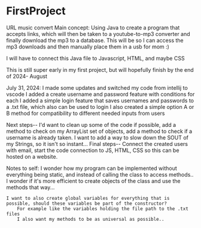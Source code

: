 # FirstProject
URL music convert
Main concept:
Using Java to create a program that accepts links, which will then be taken to a youtube-to-mp3 converter and finally download the mp3 to a database. This will be so I can access the mp3 downloads and then manually place them in a usb for mom :)

I will have to connect this Java file to Javascript, HTML, and maybe CSS

This is still super early in my first project, but will hopefully finish by the end of 2024- August


July 31, 2024:
    I made some updates and switched my code from intellij to vscode
    I added a create username and password feature with conditions for each
    I added a simple login feature that saves usernames and passwords to a .txt file, which also can be used to login
    I also created a simple option A or B method for compatibility to different needed inputs from users

Next steps-- 
I'd want to clean up some of the code if possible, add a method to check on my ArrayList set of objects, add a method to check if a username is already taken.
I want to add a way to slow down the SOUT of my Strings, so it isn't so instant...
Final steps--
Connect the created users with email, start the code connection to JS, HTML, CSS so this can be hosted on a website.

Notes to self:
    I wonder how my program can be implemented without everything being static, and instead of calling the class to access methods.. I wonder if it's more efficient to create objects of the class and use the methods that way...

    I want to also create global variables for everything that is possible, should these variables be part of the constructor?
        For example like the variables holding the file path to the .txt files
        I also want my methods to be as universal as possible..